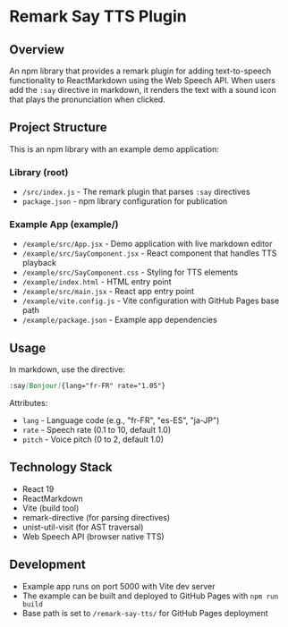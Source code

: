 # Remark Say TTS Plugin

## Overview
An npm library that provides a remark plugin for adding text-to-speech functionality to ReactMarkdown using the Web Speech API. When users add the `:say` directive in markdown, it renders the text with a sound icon that plays the pronunciation when clicked.

## Project Structure
This is an npm library with an example demo application:

### Library (root)
- `/src/index.js` - The remark plugin that parses `:say` directives
- `package.json` - npm library configuration for publication

### Example App (example/)
- `/example/src/App.jsx` - Demo application with live markdown editor
- `/example/src/SayComponent.jsx` - React component that handles TTS playback
- `/example/src/SayComponent.css` - Styling for TTS elements
- `/example/index.html` - HTML entry point
- `/example/src/main.jsx` - React app entry point
- `/example/vite.config.js` - Vite configuration with GitHub Pages base path
- `/example/package.json` - Example app dependencies

## Usage
In markdown, use the directive:
```markdown
:say[Bonjour]{lang="fr-FR" rate="1.05"}
```

Attributes:
- `lang` - Language code (e.g., "fr-FR", "es-ES", "ja-JP")
- `rate` - Speech rate (0.1 to 10, default 1.0)
- `pitch` - Voice pitch (0 to 2, default 1.0)

## Technology Stack
- React 19
- ReactMarkdown
- Vite (build tool)
- remark-directive (for parsing directives)
- unist-util-visit (for AST traversal)
- Web Speech API (browser native TTS)

## Development
- Example app runs on port 5000 with Vite dev server
- The example can be built and deployed to GitHub Pages with `npm run build`
- Base path is set to `/remark-say-tts/` for GitHub Pages deployment
